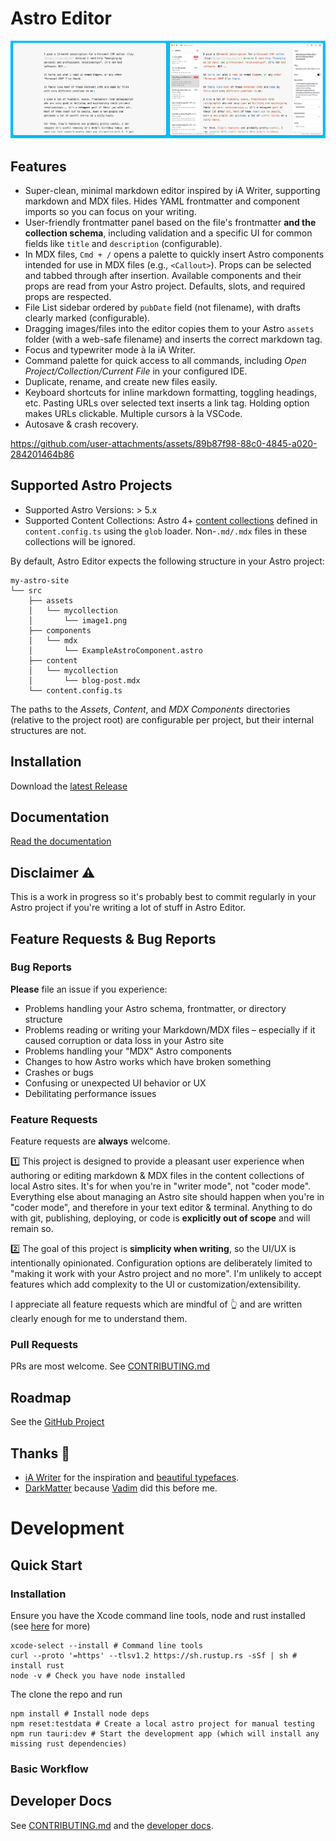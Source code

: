 # Astro Editor

![Screenshots of Astro Editor](docs/assets/header.png)

## Features

- Super-clean, minimal markdown editor inspired by iA Writer, supporting markdown and MDX files. Hides YAML frontmatter and component imports so you can focus on your writing.
- User-friendly frontmatter panel based on the file's frontmatter **and the collection schema**, including validation and a specific UI for common fields like `title` and `description` (configurable).
- In MDX files, `Cmd + /` opens a palette to quickly insert Astro components intended for use in MDX files (e.g., `<Callout>`). Props can be selected and tabbed through after insertion. Available components and their props are read from your Astro project. Defaults, slots, and required props are respected.
- File List sidebar ordered by `pubDate` field (not filename), with drafts clearly marked (configurable).
- Dragging images/files into the editor copies them to your Astro `assets` folder (with a web-safe filename) and inserts the correct markdown tag.
- Focus and typewriter mode à la iA Writer.
- Command palette for quick access to all commands, including _Open Project/Collection/Current File_ in your configured IDE.
- Duplicate, rename, and create new files easily.
- Keyboard shortcuts for inline markdown formatting, toggling headings, etc. Pasting URLs over selected text inserts a link tag. Holding option makes URLs clickable. Multiple cursors à la VSCode.
- Autosave & crash recovery.

https://github.com/user-attachments/assets/89b87f98-88c0-4845-a020-284201464b86

## Supported Astro Projects

- Supported Astro Versions: > 5.x
- Supported Content Collections: Astro 4+ [content collections](https://docs.astro.build/en/guides/content-collections/) defined in `content.config.ts` using the `glob` loader. Non-`.md/.mdx` files in these collections will be ignored.

By default, Astro Editor expects the following structure in your Astro project:

```
my-astro-site
└── src
    ├── assets
    │   └── mycollection
    │       └── image1.png
    ├── components
    │   └── mdx
    │       └── ExampleAstroComponent.astro
    ├── content
    │   └── mycollection
    │       └── blog-post.mdx
    └── content.config.ts
```

The paths to the _Assets_, _Content_, and _MDX Components_ directories (relative to the project root) are configurable per project, but their internal structures are not.

## Installation

Download the [latest Release](https://github.com/dannysmith/astro-editor/releases)

## Documentation

[Read the documentation](https://astroeditor.danny.is/guides/overview/)

## Disclaimer ⚠️

This is a work in progress so it's probably best to commit regularly in your Astro project if you're writing a lot of stuff in Astro Editor.

## Feature Requests & Bug Reports

### Bug Reports

**Please** file an issue if you experience:

- Problems handling your Astro schema, frontmatter, or directory structure
- Problems reading or writing your Markdown/MDX files – especially if it caused corruption or data loss in your Astro site
- Problems handling your "MDX" Astro components
- Changes to how Astro works which have broken something
- Crashes or bugs
- Confusing or unexpected UI behavior or UX
- Debilitating performance issues

### Feature Requests

Feature requests are **always** welcome.

1️⃣ This project is designed to provide a pleasant user experience when authoring or editing markdown & MDX files in the content collections of local Astro sites. It's for when you're in "writer mode", not "coder mode". Everything else about managing an Astro site should happen when you're in "coder mode", and therefore in your text editor & terminal. Anything to do with git, publishing, deploying, or code is **explicitly out of scope** and will remain so.

2️⃣ The goal of this project is **simplicity when writing**, so the UI/UX is intentionally opinionated. Configuration options are deliberately limited to "making it work with your Astro project and no more". I'm unlikely to accept features which add complexity to the UI or customization/extensibility.

I appreciate all feature requests which are mindful of 👆 and are written clearly enough for me to understand them.

### Pull Requests

PRs are most welcome. See [CONTRIBUTING.md](docs/CONTRIBUTING.md)

## Roadmap

See the [GitHub Project](https://github.com/users/dannysmith/projects/5/)

## Thanks 🙏

- [iA Writer](https://ia.net/writer) for the inspiration and [beautiful typefaces](https://github.com/iaolo/iA-Fonts).
- [DarkMatter](https://getdarkmatter.dev/) because [Vadim](https://vadimdemedes.com/) did this before me.

# Development

## Quick Start

### Installation

Ensure you have the Xcode command line tools, node and rust installed (see [here](https://v2.tauri.app/start/prerequisites) for more)

```
xcode-select --install # Command line tools
curl --proto '=https' --tlsv1.2 https://sh.rustup.rs -sSf | sh # install rust
node -v # Check you have node installed
```

The clone the repo and run

```
npm install # Install node deps
npm reset:testdata # Create a local astro project for manual testing
npm run tauri:dev # Start the development app (which will install any missing rust dependencies)
```

### Basic Workflow

## Developer Docs

See [CONTRIBUTING.md](docs/CONTRIBUTING.md) and the [developer docs](docs/developer/).
